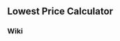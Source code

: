 ## Lowest Price Calculator

[Wiki]: https://github.com/Seongjun-Moon/Lowest-Price-Calculator/wiki	"Wiki"

### Wiki

[Wiki]: https://github.com/Seongjun-Moon/Lowest-Price-Calculator/wiki	"Wiki"





